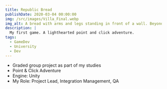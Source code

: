 ```yaml
---
title: Republic Bread
publishDate: 2020-03-04 00:00:00
img: /src/images/Villa_Final.webp
img_alt: A bread with arms and legs standing in front of a wall. Beyond the wall is a villa on a hill where two other breads are talking to each other.
description: |
  My first game. A lighthearted point and click adventure.
tags:
  - GameDev
  - University
  - Dev
---
```


- Graded group project as part of my studies
- Point & Click Adventure
- Engine: Unity
- My Role: Project Lead, Integration Management, QA
